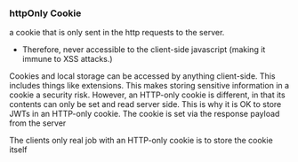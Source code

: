 
### httpOnly Cookie
a cookie that is only sent in the http requests to the server.
- Therefore, never accessible to the client-side javascript (making it immune to XSS attacks.)

Cookies and local storage can be accessed by anything client-side. This includes things like extensions. This makes storing sensitive information in a cookie a security risk. However, an HTTP-only cookie is different, in that its contents can only be set and read server side. This is why it is OK to store JWTs in an HTTP-only cookie.
The cookie is set via the response payload from the server

The clients only real job with an HTTP-only cookie is to store the cookie itself
